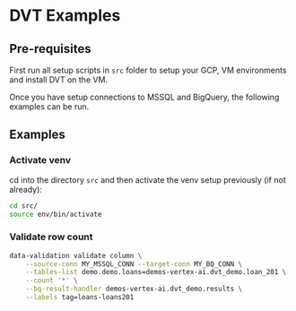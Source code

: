 # DVT Examples 

## Pre-requisites 

First run all setup scripts in `src` folder to setup your GCP, VM environments and install DVT on the VM.

Once you have setup connections to MSSQL and BigQuery, the following examples can be run.

## Examples

### Activate venv

cd into the directory `src` and then activate the venv setup previously (if not already):

```sh
cd src/
source env/bin/activate
```

### Validate row count

```sh
data-validation validate column \
    --source-conn MY_MSSQL_CONN --target-conn MY_BQ_CONN \
    --tables-list demo.demo.loans=demos-vertex-ai.dvt_demo.loan_201 \
    --count '*' \
    --bq-result-handler demos-vertex-ai.dvt_demo.results \
    --labels tag=loans-loans201
```